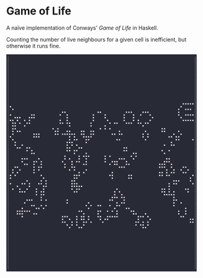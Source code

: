 # Game of Life

A naïve implementation of Conways' _Game of Life_ in Haskell.

Counting the number of live neighbours for a given cell is inefficient, but
otherwise it runs fine.

![Preview](./preview.gif)
